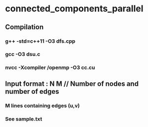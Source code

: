# connected_components_parallel
## Compilation
### g++ -std=c++11 -O3 dfs.cpp
### gcc -O3 dsu.c 
### nvcc -Xcompiler /openmp -O3 cc.cu
## Input format : N M // Number of nodes and number of edges
### M lines containing edges (u,v)
### See sample.txt
